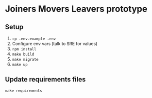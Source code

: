 # Joiners Movers Leavers prototype

## Setup

1. `cp .env.example .env`
2. Configure env vars (talk to SRE for values)
3. `npm install`
4. `make build`
5. `make migrate`
6. `make up`

## Update requirements files

`make requirements`

